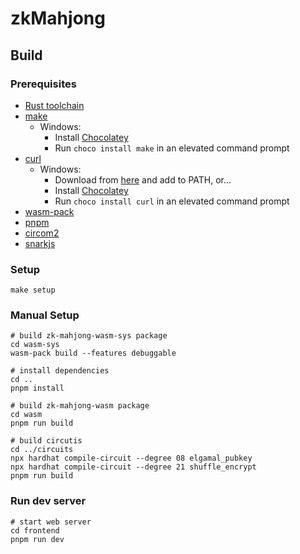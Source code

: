 # zkMahjong

## Build

### Prerequisites

-   [Rust toolchain](https://www.rust-lang.org/tools/install)
-   [make](https://www.gnu.org/software/make/#download)
    -   Windows:
        -   Install [Chocolatey](https://chocolatey.org/install)
        -   Run `choco install make` in an elevated command prompt
-   [curl](https://curl.se/download.html)
    -   Windows:
        -   Download from [here](https://curl.se/dlwiz/?type=bin) and add to PATH, or...
        -   Install [Chocolatey](https://chocolatey.org/install)
        -   Run `choco install curl` in an elevated command prompt
-   [wasm-pack](https://rustwasm.github.io/wasm-pack/installer/)
-   [pnpm](https://pnpm.js.org/en/installation)
-   [circom2](https://docs.circom.io/getting-started/installation/)
-   [snarkjs](https://github.com/iden3/snarkjs#install-snarkjs)

### Setup

```
make setup
```

### Manual Setup

```
# build zk-mahjong-wasm-sys package
cd wasm-sys
wasm-pack build --features debuggable

# install dependencies
cd ..
pnpm install

# build zk-mahjong-wasm package
cd wasm
pnpm run build

# build circutis
cd ../circuits
npx hardhat compile-circuit --degree 08 elgamal_pubkey
npx hardhat compile-circuit --degree 21 shuffle_encrypt
pnpm run build
```

### Run dev server

```
# start web server
cd frontend
pnpm run dev
```

